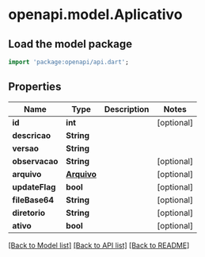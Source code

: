# openapi.model.Aplicativo

## Load the model package
```dart
import 'package:openapi/api.dart';
```

## Properties
Name | Type | Description | Notes
------------ | ------------- | ------------- | -------------
**id** | **int** |  | [optional] 
**descricao** | **String** |  | 
**versao** | **String** |  | 
**observacao** | **String** |  | [optional] 
**arquivo** | [**Arquivo**](Arquivo.md) |  | [optional] 
**updateFlag** | **bool** |  | [optional] 
**fileBase64** | **String** |  | [optional] 
**diretorio** | **String** |  | [optional] 
**ativo** | **bool** |  | [optional] 

[[Back to Model list]](../README.md#documentation-for-models) [[Back to API list]](../README.md#documentation-for-api-endpoints) [[Back to README]](../README.md)


